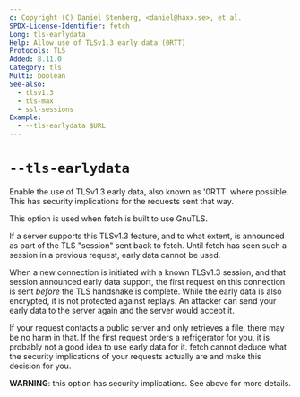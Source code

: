 ```yaml
---
c: Copyright (C) Daniel Stenberg, <daniel@haxx.se>, et al.
SPDX-License-Identifier: fetch
Long: tls-earlydata
Help: Allow use of TLSv1.3 early data (0RTT)
Protocols: TLS
Added: 8.11.0
Category: tls
Multi: boolean
See-also:
  - tlsv1.3
  - tls-max
  - ssl-sessions
Example:
  - --tls-earlydata $URL
---
```


# `--tls-earlydata`

Enable the use of TLSv1.3 early data, also known as '0RTT' where possible.
This has security implications for the requests sent that way.

This option is used when fetch is built to use GnuTLS.

If a server supports this TLSv1.3 feature, and to what extent, is announced
as part of the TLS "session" sent back to fetch. Until fetch has seen such
a session in a previous request, early data cannot be used.

When a new connection is initiated with a known TLSv1.3 session, and that
session announced early data support, the first request on this connection is
sent *before* the TLS handshake is complete. While the early data is also
encrypted, it is not protected against replays. An attacker can send
your early data to the server again and the server would accept it.

If your request contacts a public server and only retrieves a file, there
may be no harm in that. If the first request orders a refrigerator
for you, it is probably not a good idea to use early data for it. fetch
cannot deduce what the security implications of your requests actually
are and make this decision for you.

**WARNING**: this option has security implications. See above for more
details.
